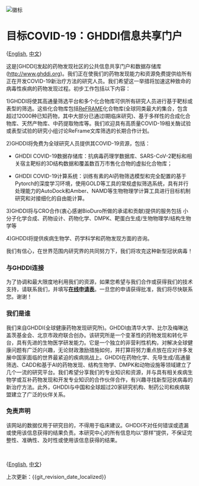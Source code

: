 ![徽标](http://www.ghddi.org/sites/all/themes/jjh/images/logob@2x.png)




# 目标COVID-19：GHDDI信息共享门户


{[English](https://ghddi-ailab.github.io/Targeting2019-nCoV/), [中文](https://ghddi-ailab.github.io/Targeting2019-nCoV/CN_index/)}


这是[GHDDI]发起的药物发现社区的公共信息共享门户和数据存储库(http://www.ghddi.org)。我们正在使我们的药物发现能力和资源免费提供给所有正在开发COVID-19新治疗方法的研究人员。我们希望这一举措将加速这种致命的病毒性疾病的药物发现过程。初步工作包括以下内容：


1)GHDDI将使其高通量筛选平台和多个化合物库可供所有研究人员进行基于靶标或表型的筛选。这些化合物库包括[ReFRAME](https://reframedb.org/)化合物库(全球同类最大的集合，包含超过12000种已知药物，其中大部分已通过I期临床研究)、基于多样性的合成化合物库、天然产物库、中药提取物库等。我们欢迎具有高质量COVID-19相关酶试验或表型试验的研究小组讨论ReFrame文库筛选的长期合作计划。


2)GHDDI将免费为全球研究人员提供其COVID-19资源，包括：


 * GHDDI COVID-19数据存储库：抗病毒药理学数据库、SARS-CoV-2靶标和相关宿主靶标的3D结构数据和覆盖数百万市售化合物的虚拟化合物库；


 * GHDDI COVID-19计算系统：训练有素的AI药物筛选模型和完全配置的基于Pytorch的深度学习环境，使用GOLD等工具的常规虚拟筛选系统，具有并行处理能力的AutoDock和Amber、NAMD等生物物理学计算工具进行目标机制研究和对接细化的自由能计算。


3)GHDDI将与CRO合作(衷心感谢BioDuro所做的承诺和贡献)提供的服务包括  小分子化学合成、药物设计、药物化学、DMPK、靶蛋白生成/生物物理学/结构生物学等


4)GHDDI将提供疾病生物学、药学科学和药物发现方面的咨询。


我们有信心，在世界范围内研究界的共同努力下，我们将攻克这种新型冠状病毒！




### 与GHDDI连接


为了协调和最大限度地利用我们的资源，如果您希望与我们合作或获得我们的技术支持，请联系我们，并填写[**在线申请表**](http://ghddionlineform.mikecrm.com/KRLHRTl)。一旦您的申请获得批准，我们将尽快联系您。谢谢！


### 我们是谁


我们来自GHDDI(全球健康药物发现研究所)。GHDDI由清华大学、比尔及梅琳达盖茨基金会、北京市政府联合创办。该研究所是一个变革性的药物发现和转化平台，具有先进的生物医学研发能力。它是一个独立的非营利性机构，对解决全球健康问题有广泛的兴趣，无论财政激励措施如何，并打算将努力重点放在应对许多发展中国家面临的世界最紧迫的疾病挑战上。GHDDI在药物化学、先导生成/高通量筛选、CADD和基于AI的药物发现、结构生物学、DMPK和动物设施等领域建立了几个一流的研究平台。我们希望分享我们的专业知识和资源，并与具有相关疾病生物学或互补药物发现和开发专业知识的合作伙伴合作，有兴趣寻找新型冠状病毒的新治疗方法。此外，GHDDI与中国和全球超过20家研究机构、制药公司和疾病联盟建立了广泛的伙伴关系。


### 免责声明


该网站的数据仅用于研究目的，不得用于临床建议。GHDDI不对任何错误或遗漏或使用该信息获得的结果负责。本研究中心的所有信息均以“原样”提供，不保证完整性、准确性、及时性或使用该信息获得的结果。




<br>


{[English](https://ghddi-ailab.github.io/Targeting2019-nCoV/), [中文](https://ghddi-ailab.github.io/Targeting2019-nCoV/CN_index/)}


上次更新：{{git_revision_date_localized}}
